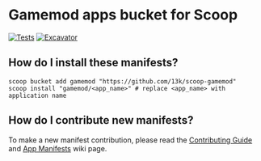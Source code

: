 # Gamemod apps bucket for Scoop

[![Tests](https://github.com/13k/scoop-gamemod/actions/workflows/ci.yml/badge.svg)](https://github.com/13k/scoop-gamemod/actions/workflows/ci.yml)
[![Excavator](https://github.com/13k/scoop-gamemod/actions/workflows/excavator.yml/badge.svg)](https://github.com/13k/scoop-gamemod/actions/workflows/excavator.yml)

## How do I install these manifests?

```pwsh
scoop bucket add gamemod "https://github.com/13k/scoop-gamemod"
scoop install "gamemod/<app_name>" # replace <app_name> with application name
```

## How do I contribute new manifests?

To make a new manifest contribution, please read the [Contributing
Guide](https://github.com/ScoopInstaller/.github/blob/main/.github/CONTRIBUTING.md)
and [App Manifests](https://github.com/ScoopInstaller/Scoop/wiki/App-Manifests)
wiki page.
